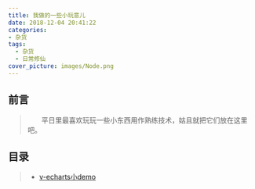 ```yaml
---
title: 我做的一些小玩意儿
date: 2018-12-04 20:41:22
categories:
- 杂货
tags:
  - 杂货
  - 日常修仙
cover_picture: images/Node.png
---
```


## 前言

>&emsp;&emsp;平日里最喜欢玩玩一些小东西用作熟练技术，姑且就把它们放在这里吧。

## 目录

> - [v-echarts小demo](https://github.com/bigbigDreamer/BillWang/tree/master/echarts)
